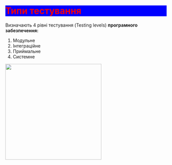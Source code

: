 <!DOCTYPE html>
<html>
<body>

<head>
<h1 style="background-color: blue; color: #FF0000;">Типи тестування</h1>
</head>


<p>Визначають 4 рівні тестування  &#40Testing levels&#41 <b>програмного забезпечення&#58</b>
<ol>
  <li>Модульне</li>
  <li>Інтеграційне</li>
  <li>Приймальне</li>
  <li>Системне</li>
</ol>
</p>

<img src="https://highload.today/wp-content/uploads/2021/12/image1-1.jpg" width="300" height="300">

</body>
</html>
